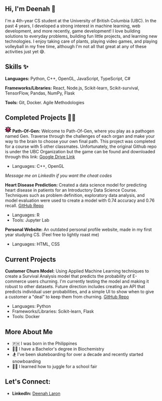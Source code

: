## Hi, I'm Deenah 👋

<!--
**deenahl/deenahl** is a ✨ _special_ ✨ repository because its `README.md` (this file) appears on your GitHub profile.

Here are some ideas to get you started:

- 🔭 I’m currently working on ...
- 🌱 I’m currently learning ...
- 👯 I’m looking to collaborate on ...
- 🤔 I’m looking for help with ...
- 💬 Ask me about ...
- 📫 How to reach me: ...
- 😄 Pronouns: ...
- ⚡ Fun fact: ...
-->

I'm a 4th-year CS student at the University of British Columbia (UBC). In the past 4 years, I developed a strong interest in machine learning, web development, and more recently, game development! I love building solutions to everyday problems, building fun little projects, and learning new technologies. I enjoy taking care of plants, playing video games, and playing volleyball in my free time, although I'm not all that great at any of these activities just yet 😅. 

## Skills ✨
**Languages:** Python, C++, OpenGL, JavaScript, TypeScript, C#

**Frameworks/Libraries:** React, Node.js, Scikit-learn, Scikit-survival, TensorFlow, Pandas, NumPy, Flask

**Tools:** Git, Docker. Agile Methodologies

## Completed Projects 👩‍💻
<img src="https://github.com/deenahl/deenahl/blob/main/gen.png" width="20" height="20"> **Path-Of-Gen:** Welcome to Path-Of-Gen, where you play as a pathogen named Gen. Traverse through the challenges of each organ and make your way to the brain to choose your own final path. This project was completed for a course with 5 other classmates. Unfortunately, the original Github repo is under the UBC Organization but the game can be found and downloaded through this link:  [Google Drive Link](https://drive.google.com/drive/folders/1sJcZRBS94dM34GiZvK3UosdZdxuKl-YO)
- Languages: C++, OpenGL
  
*Message me on LinkedIn if you want the cheat codes*

**Heart Disease Prediction:** Created a data science model for predicting heart disease in patients for an Introductory Data Science Course. Techniques such as problem definition, exploratory data analysis, and model evaluation were used to create a model with 0.74 accuracy and 0.76 recall. [GitHub Repo](https://github.com/deenahl/dsci-100-2024s-project)
- Languages: R
- Tools: Jupyter Lab

**Personal Website:** An outdated personal profile website, made in my first year studying CS. (Feel free to lightly roast me)
- Languages: HTML, CSS

## Current Projects
**Customer Churn Model:** Using Applied Machine Learning techniques to create a Survival Analysis model that predicts the probability of E-commerce users churning. I'm currently testing the model and making it robust to other datasets. Future direction includes creating an API that predicts individual user probabilities, and a simple UI to show when to give a customer a "deal" to keep them from churning. [GitHub Repo](https://github.com/deenahl/customer_churn)
- Languages: Python
- Frameworks/Libraries: Scikit-learn, Flask
- Tools: Docker

## More About Me
- 🇵🇭 I was born in the Philippines
- 👩‍🔬 I have a Bachelor's degree in Biochemistry 
- 🏂 I've been skateboarding for over a decade and recently started snowboarding 
- 🤹‍♀️ I learned how to juggle for a school fair

## Let's Connect:
- **LinkedIn:** [Deenah Laron](linkedin.com/in/deenah-laron)

